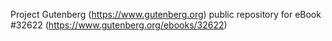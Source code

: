 Project Gutenberg (https://www.gutenberg.org) public repository for eBook #32622 (https://www.gutenberg.org/ebooks/32622)

